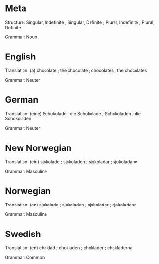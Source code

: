Meta
====

Structure: Singular, Indefinite ; Singular, Definite ; Plural, Indefinite ; Plural, Definite

Grammar:   Noun



English
=======

Translation: (a) chocolate ; the chocolate ; chocolates ; the chocolates

Grammar:     Neuter



German
======

Translation: (eine) Schokolade ; die Schokolade ; Schokoladen ; die Schokoladen

Grammar:     Neuter



New Norwegian
=============

Translation: (ein) sjokolade ; sjokoladen ; sjokoladar ; sjokoladane

Grammar:     Masculine



Norwegian
=========

Translation: (en) sjokolade ; sjokoladen ; sjokolader ; sjokoladene

Grammar:     Masculine



Swedish
=======

Translation: (en) choklad ; chokladen ; choklader ; chokladerna

Grammar:     Common
